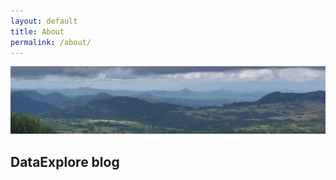 ```yaml
---
layout: default
title: About
permalink: /about/
---
```


<div class="content" id="home">
  <div id="post-info">
    <div id="cover-photo-container">
      <img id="cover-photo" src="/images/cover.jpg">
    </div>
  </div>
  <div class="content">
  <h2>
  DataExplore blog
  </h2>
 </div>
</div>

